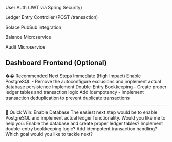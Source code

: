 User Auth (JWT via Spring Security)

Ledger Entry Controller (POST /transaction)

Solace PubSub integration

Balance Microservice

Audit Microservice

Dashboard Frontend (Optional)
---

�� Recommended Next Steps
Immediate (High Impact)
Enable PostgreSQL - Remove the autoconfigure exclusions and implement actual database persistence
Implement Double-Entry Bookkeeping - Create proper ledger tables and transaction logic
Add Idempotency - Implement transaction deduplication to prevent duplicate transactions

---

🚀 Quick Win: Enable Database
The easiest next step would be to enable PostgreSQL and implement actual ledger functionality. Would you like me to help you:
Enable the database and create proper ledger tables?
Implement double-entry bookkeeping logic?
Add idempotent transaction handling?
Which goal would you like to tackle next?